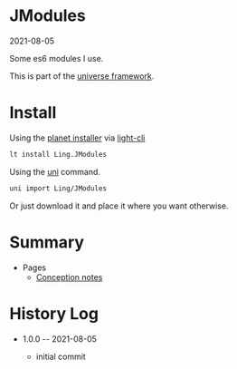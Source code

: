 JModules
===========
2021-08-05



Some es6 modules I use.


This is part of the [universe framework](https://github.com/karayabin/universe-snapshot).


Install
==========

Using the [planet installer](https://github.com/lingtalfi/Light_PlanetInstaller) via [light-cli](https://github.com/lingtalfi/Light_Cli)
```bash
lt install Ling.JModules
```

Using the [uni](https://github.com/lingtalfi/universe-naive-importer) command.
```bash
uni import Ling/JModules
```

Or just download it and place it where you want otherwise.






Summary
===========

- Pages
    - [Conception notes](https://github.com/lingtalfi/JModules/blob/master/doc/pages/conception-notes.md)






History Log
=============

- 1.0.0 -- 2021-08-05

    - initial commit